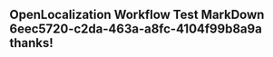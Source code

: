 <properties
ms.topic="hero-topic"
ms.test1="hero-topic"
ms.test2="test"/>

## OpenLocalization Workflow Test MarkDown 6eec5720-c2da-463a-a8fc-4104f99b8a9a thanks!
<!--HONumber=Mar16_HO2-->
